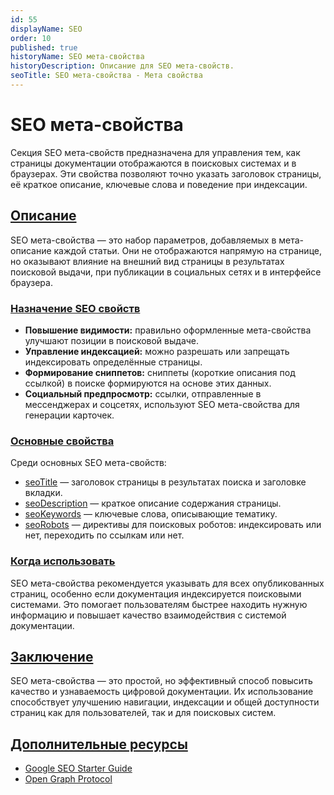 ```yaml
---
id: 55  
displayName: SEO
order: 10  
published: true  
historyName: SEO мета-свойства  
historyDescription: Описание для SEO мета-свойств.  
seoTitle: SEO мета-свойства - Мета свойства
---
```


# SEO мета-свойства

Секция SEO мета-свойств предназначена для управления тем, как страницы документации отображаются в поисковых системах
и в браузерах. Эти свойства позволяют точно указать заголовок страницы, её краткое описание, ключевые слова и поведение
при индексации.

## [Описание](description)

SEO мета-свойства — это набор параметров, добавляемых в мета-описание каждой статьи. Они не отображаются напрямую
на странице, но оказывают влияние на внешний вид страницы в результатах поисковой выдачи, при публикации в социальных
сетях и в интерфейсе браузера.

### [Назначение SEO свойств](purpose)

- **Повышение видимости:** правильно оформленные мета-свойства улучшают позиции в поисковой выдаче.
- **Управление индексацией:** можно разрешать или запрещать индексировать определённые страницы.
- **Формирование сниппетов:** сниппеты (короткие описания под ссылкой) в поиске формируются на основе этих данных.
- **Социальный предпросмотр:** ссылки, отправленные в мессенджерах и соцсетях, используют SEO мета-свойства для генерации карточек.

### [Основные свойства](key-properties)

Среди основных SEO мета-свойств:
- [seoTitle]([59]) — заголовок страницы в результатах поиска и заголовке вкладки.
- [seoDescription]([56]) — краткое описание содержания страницы.
- [seoKeywords]([57]) — ключевые слова, описывающие тематику.
- [seoRobots]([58]) — директивы для поисковых роботов: индексировать или нет, переходить по ссылкам или нет.

### [Когда использовать](when-to-use)

SEO мета-свойства рекомендуется указывать для всех опубликованных страниц, особенно если документация индексируется
поисковыми системами. Это помогает пользователям быстрее находить нужную информацию и повышает качество взаимодействия
с системой документации.

## [Заключение](conclusion)

SEO мета-свойства — это простой, но эффективный способ повысить качество и узнаваемость цифровой документации.
Их использование способствует улучшению навигации, индексации и общей доступности страниц как для пользователей,
так и для поисковых систем.

## [Дополнительные ресурсы](additional-resources)

- [Google SEO Starter Guide](https://developers.google.com/search/docs/fundamentals/seo-starter-guide)
- [Open Graph Protocol](https://ogp.me/)
